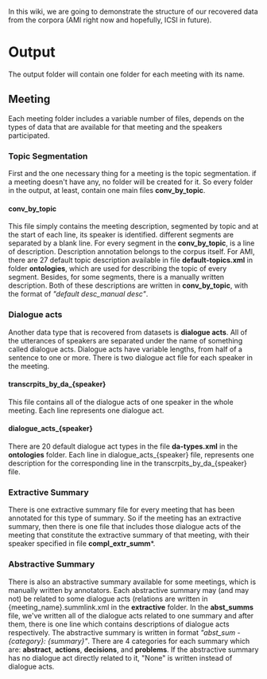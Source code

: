 In this wiki, we are going to demonstrate the structure of our recovered data from the corpora (AMI right now and hopefully, ICSI in future).

# Output
The output folder will contain one folder for each meeting with its name.
## Meeting
Each meeting folder includes a variable number of files, depends on the types of data that are available for that meeting and the speakers participated.
### Topic Segmentation
First and the one necessary thing for a meeting is the topic segmentation. if a meeting doesn't have any, no folder will be created for it. So every folder in the output, at least, contain one main files **conv_by_topic**.
#### conv_by_topic
This file simply contains the meeting description, segmented by topic and at the start of each line, its speaker is identified. different segments are separated by a blank line.
For every segment in the **conv_by_topic**, is a line of description. Description annotation belongs to the corpus itself. For AMI, there are 27 default topic description available in file **default-topics.xml** in folder **ontologies**, which are used for describing the topic of every segment. Besides, for some segments, there is a manually written description. Both of these descriptions are written in **conv_by_topic**, with the format of *"default desc_manual desc"*.
### Dialogue acts
Another data type that is recovered from datasets is **dialogue acts**. All of the utterances of speakers are separated under the name of something called dialogue acts. Dialogue acts have variable lengths, from half of a sentence to one or more. There is two dialogue act file for each speaker in the meeting.
#### transcrpits_by_da_{speaker}
This file contains all of the dialogue acts of one speaker in the whole meeting. Each line represents one dialogue act.
#### dialogue_acts_{speaker}
There are 20 default dialogue act types in the file **da-types.xml** in the **ontologies** folder. Each line in dialogue_acts_{speaker} file, represents one description for the corresponding line in the transcrpits_by_da_{speaker} file.
### Extractive Summary
There is one extractive summary file for every meeting that has been annotated for this type of summary. So if the meeting has an extractive summary, then there is one file that includes those dialogue acts of the meeting that constitute the extractive summary of that meeting, with their speaker specified in file **compl_extr_summ***.
### Abstractive Summary
There is also an abstractive summary available for some meetings, which is manually written by annotators. Each abstractive summary may (and may not) be related to some dialogue acts (relations are written in {meeting_name}.summlink.xml in the **extractive** folder. In the **abst_summs** file, we've written all of the dialogue acts related to one summary and after them, there is one line which contains descriptions of dialogue acts respectively. The abstractive summary is written in format *"abst_sum - {category}: {summary}"*. There are 4 categories for each summary which are: **abstract**, **actions**, **decisions**, and **problems**. If the abstractive summary has no dialogue act directly related to it, "None" is written instead of dialogue acts.